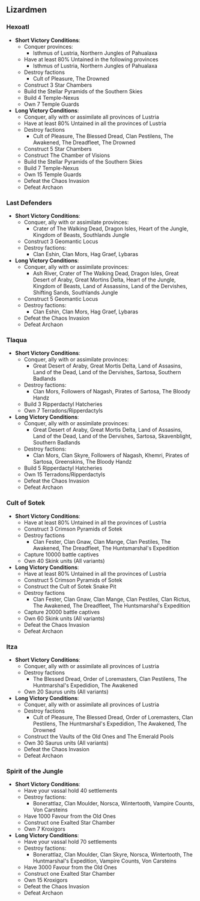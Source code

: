 ## Lizardmen

### Hexoatl

* **Short Victory Conditions**:
	* Conquer provinces:
	    * Isthmus of Lustria, Northern Jungles of Pahualaxa
    * Have at least 80% Untained in the following provinces
	    * Isthmus of Lustria, Northern Jungles of Pahualaxa
	* Destroy factions
	    * Cult of Pleasure, The Drowned
	* Construct 3 Star Chambers
	* Build the Stellar Pyramids of the Southern Skies
	* Build 4 Temple-Nexus
	* Own 7 Temple Guards
* **Long Victory Conditions**:
	* Conquer, ally with or assimilate all provinces of Lustria
	* Have at least 80% Untained in all the provinces of Lustria
	* Destroy factions
	    * Cult of Pleasure, The Blessed Dread, Clan Pestilens, The Awakened, The Dreadfleet, The Drowned 
	* Construct 5 Star Chambers
	* Construct The Chamber of Visions
	* Build the Stellar Pyramids of the Southern Skies
	* Build 7 Temple-Nexus
	* Own 15 Temple Guards
	* Defeat the Chaos Invasion
	* Defeat Archaon

### Last Defenders

* **Short Victory Conditions**:
	* Conquer, ally with or assimilate provinces:
	    * Crater of The Walking Dead, Dragon Isles, Heart of the Jungle, Kingdom of Beasts, Southlands Jungle
	* Construct 3 Geomantic Locus
	* Destroy factions:
	    * Clan Eshin, Clan Mors, Hag Graef, Lybaras
* **Long Victory Conditions**:
	* Conquer, ally with or assimilate provinces:
	    * Ash River, Crater of The Walking Dead, Dragon Isles, Great Desert of Araby, Great Mortins Delta, Heart of the 
	    Jungle, Kingdom of Beasts, Land of Assassins, Land of the Dervishes, Shifting Sands, Southlands Jungle 
	* Construct 5 Geomantic Locus
	* Destroy factions:
	    * Clan Eshin, Clan Mors, Hag Graef, Lybaras
    * Defeat the Chaos Invasion
	* Defeat Archaon

### Tlaqua

* **Short Victory Conditions**:
	* Conquer, ally with or assimilate provinces:
	    * Great Desert of Araby, Great Mortis Delta, Land of Assasins, Land of the Dead, Land of the Dervishes, 
	    Sartosa, Southern Badlands 
	* Destroy factions:
	    * Clan Mors, Followers of Nagash, Pirates of Sartosa, The Bloody Handz
	* Build 3 Ripperdactyl Hatcheries
	* Own 7 Terradons/Ripperdactyls
* **Long Victory Conditions**:
	* Conquer, ally with or assimilate provinces:
	    * Great Desert of Araby, Great Mortis Delta, Land of Assasins, Land of the Dead, Land of the Dervishes, 
	    Sartosa, Skavenblight, Southern Badlands
	* Destroy factions:
	    * Clan Mors, Clan Skyre, Followers of Nagash, Khemri, Pirates of Sartosa, Greenskins, The Bloody Handz 
	* Build 5 Ripperdactyl Hatcheries
	* Own 15 Terradons/Ripperdactyls
	* Defeat the Chaos Invasion
	* Defeat Archaon

### Cult of Sotek

* **Short Victory Conditions**:
	* Have at least 80% Untained in all the provinces of Lustria
	* Construct 3 Crimson Pyramids of Sotek
	* Destroy factions
	    * Clan Fester, Clan Gnaw, Clan Mange, Clan Pestiles, The Awakened, The Dreadfleet, The Huntsmarshal's 
	    Expedition
	* Capture 10000 battle captives
	* Own 40 Skink units (All variants)
* **Long Victory Conditions**:
	* Have at least 80% Untained in all the provinces of Lustria
	* Construct 5 Crimson Pyramids of Sotek
	* Construct the Cult of Sotek Snake Pit
	* Destroy factions
	    * Clan Fester, Clan Gnaw, Clan Mange, Clan Pestiles, Clan Rictus, The Awakened, The Dreadfleet, The 
	    Huntsmarshal's Expedition
	* Capture 20000 battle captives
	* Own 60 Skink units (All variants)
	* Defeat the Chaos Invasion
	* Defeat Archaon

### Itza

* **Short Victory Conditions**:
	* Conquer, ally with or assimilate all provinces of Lustria
	* Destroy factions
	    * The Blessed Dread, Order of Loremasters, Clan Pestilens, The Huntmarshal's Expedidion, The Awakened
	* Own 20 Saurus units (All variants)
* **Long Victory Conditions**:
	* Conquer, ally with or assimilate all provinces of Lustria
	* Destroy factions
	    * Cult of Pleasure, The Blessed Dread, Order of Loremasters, Clan Pestilens, The Huntmarshal's Expedidion, 
	    The Awakened, The Drowned
	* Construct the Vaults of the Old Ones and The Emerald Pools
	* Own 30 Saurus units (All variants)
	* Defeat the Chaos Invasion
	* Defeat Archaon

### Spirit of the Jungle

* **Short Victory Conditions**:
	* Have your vassal hold 40 settlements
	* Destroy factions:
	    * Bonerattlaz, Clan Moulder, Norsca, Wintertooth, Vampire Counts, Von Carsteins 
	* Have 1000 Favour from the Old Ones
	* Construct one Exalted Star Chamber
	* Own 7 Kroxigors
* **Long Victory Conditions**:
	* Have your vassal hold 70 settlements
	* Destroy factions:
	    * Bonerattlaz, Clan Moulder, Clan Skyre, Norsca, Wintertooth, The Huntmarshal's Expedition, Vampire
	    Counts, Von Carsteins
	* Have 3000 Favour from the Old Ones
	* Construct one Exalted Star Chamber
	* Own 15 Kroxigors
	* Defeat the Chaos Invasion
	* Defeat Archaon
